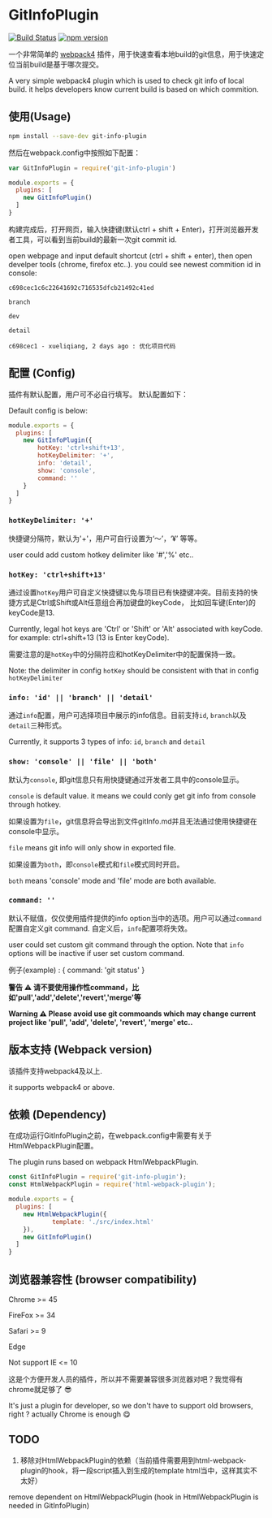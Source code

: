 # GitInfoPlugin

[![Build Status](https://travis-ci.org/xuelq007/GitInfoPlugin.svg?branch=master)](https://travis-ci.org/xuelq007/GitInfoPlugin)
[![npm version](https://badge.fury.io/js/git-info-plugin.svg)](https://badge.fury.io/js/git-info-plugin)

一个非常简单的 [webpack4](https://webpack.js.org/) 插件，用于快速查看本地build的git信息，用于快速定位当前build是基于哪次提交。

A very simple webpack4 plugin which is used to check git info of local build. it helps developers know current build is based on which commition.

## 使用(Usage)

```bash
npm install --save-dev git-info-plugin
```

然后在webpack.config中按照如下配置：

```javascript
var GitInfoPlugin = require('git-info-plugin')

module.exports = {
  plugins: [
    new GitInfoPlugin()
  ]
}
```

构建完成后，打开网页，输入快捷键(默认ctrl + shift + Enter)，打开浏览器开发者工具，可以看到当前build的最新一次git commit id.

open webpage and input default shortcut (ctrl + shift + enter), then open develper tools (chrome, firefox etc..). you could see newest commition id in console: 

```
c698cec1c6c22641692c716535dfcb21492c41ed
```

`branch`

```
dev
```

`detail`

```
c698cec1 - xueliqiang, 2 days ago : 优化项目代码
```


## 配置 (Config)

插件有默认配置，用户可不必自行填写。 默认配置如下：

Default config is below:

```javascript
module.exports = {
  plugins: [
    new GitInfoPlugin({
        hotKey: 'ctrl+shift+13',
        hotKeyDelimiter: '+',
        info: 'detail',
        show: 'console',
        command: ''
    }
  ]
}
```

### `hotKeyDelimiter: '+'`

快捷键分隔符，默认为'+'，用户可自行设置为‘～’，‘¥’ 等等。

user could add custom hotkey delimiter like '#','%' etc..


### `hotKey: 'ctrl+shift+13'`

通过设置`hotKey`用户可自定义快捷键以免与项目已有快捷键冲突。目前支持的快捷方式是Ctrl或Shift或Alt任意组合再加键盘的keyCode，
比如回车键(Enter)的keyCode是13.

Currently, legal hot keys are 'Ctrl' or 'Shift' or 'Alt' associated with keyCode. for example: ctrl+shift+13 (13 is Enter keyCode).


需要注意的是`hotKey`中的分隔符应和hotKeyDelimiter中的配置保持一致。

Note: the delimiter in config `hotKey` should be consistent with that in config `hotKeyDelimiter`


### `info: 'id' || 'branch' || 'detail'`

通过`info`配置，用户可选择项目中展示的info信息。目前支持`id`, `branch`以及`detail`三种形式。

Currently, it supports 3 types of info: `id`, `branch` and `detail`


### `show: 'console' || 'file' || 'both'`

默认为`console`, 即git信息只有用快捷键通过开发者工具中的console显示。

`console` is default value. it means we could conly get git info from console through hotkey.

如果设置为`file`，git信息将会导出到文件gitInfo.md并且无法通过使用快捷键在console中显示。

`file` means git info will only show in exported file. 

如果设置为`both`，即`console`模式和`file`模式同时开启。

`both` means 'console' mode and 'file' mode are both available.


### `command: ''`

默认不赋值，仅仅使用插件提供的info option当中的选项。用户可以通过`command`配置自定义git command. 自定义后，`info`配置项将失效。

user could set custom git command through the option. Note that `info` options will be inactive if user set custom command.

例子(example) : { command: 'git status' }

**警告 :warning: 请不要使用操作性command，比如'pull','add','delete','revert','merge'等**

**Warning :warning: Please avoid use git commoands which may change current project like 'pull', 'add', 'delete', 'revert', 'merge' etc..**

## 版本支持 (Webpack version)

该插件支持webpack4及以上.

it supports webpack4 or above.


## 依赖 (Dependency)

在成功运行GitInfoPlugin之前，在webpack.config中需要有关于HtmlWebpackPlugin配置。

The plugin runs based on webpack HtmlWebpackPlugin.

```javascript
const GitInfoPlugin = require('git-info-plugin');
const HtmlWebpackPlugin = require('html-webpack-plugin');

module.exports = {
  plugins: [
    new HtmlWebpackPlugin({
            template: './src/index.html'
    }),
    new GitInfoPlugin()
  ]
}
```

## 浏览器兼容性 (browser compatibility)

Chrome >= 45

FireFox >= 34

Safari >= 9

Edge

Not support IE <= 10

这是个方便开发人员的插件，所以并不需要兼容很多浏览器对吧？我觉得有chrome就足够了 :sunglasses:

It's just a plugin for developer, so we don't have to support old browsers, right ? actually Chrome is enough :yum:


## TODO

 1. 移除对HtmlWebpackPlugin的依赖（当前插件需要用到html-webpack-plugin的hook，将一段script插入到生成的template html当中，这样其实不太好）

   remove dependent on HtmlWebpackPlugin (hook in HtmlWebpackPlugin  is needed in GitInfoPlugin)
